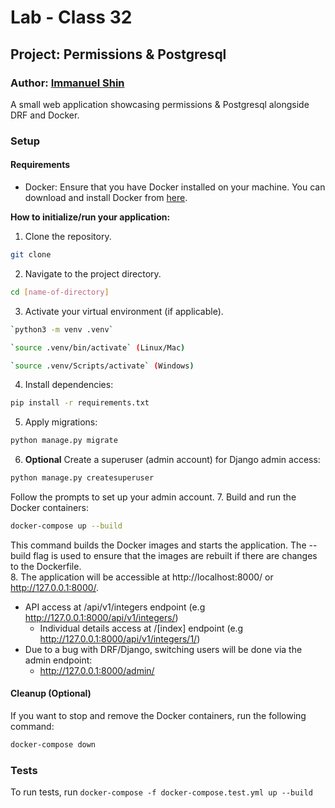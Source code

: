# Lab - Class 32

## Project: Permissions & Postgresql

### Author: [Immanuel Shin](https://github.com/ImmanuelShin)

A small web application showcasing permissions & Postgresql alongside DRF and Docker.

### Setup

#### Requirements

- Docker: Ensure that you have Docker installed on your machine. You can download and install Docker from [here](https://docs.docker.com/get-docker/).

**How to initialize/run your application:**

  1. Clone the repository.
   ```bash
   git clone
   ```
  2. Navigate to the project directory.
   ```bash
   cd [name-of-directory]
   ```
  3. Activate your virtual environment (if applicable).
   ```bash
   `python3 -m venv .venv`

   `source .venv/bin/activate` (Linux/Mac)

   `source .venv/Scripts/activate` (Windows)
   ```
  4. Install dependencies:
   ```bash
   pip install -r requirements.txt
   ```
  5. Apply migrations:
  ```bash
  python manage.py migrate
  ```
  6. **Optional** Create a superuser (admin account) for Django admin access:
  ```bash
  python manage.py createsuperuser
  ```
  Follow the prompts to set up your admin account.
  7. Build and run the Docker containers:
  ```bash
  docker-compose up --build
  ```
  This command builds the Docker images and starts the application. The --build flag is used to ensure that the images are rebuilt if there are changes to the Dockerfile.  
  8. The application will be accessible at http://localhost:8000/ or http://127.0.0.1:8000/.  
  - API access at /api/v1/integers endpoint (e.g http://127.0.0.1:8000/api/v1/integers/)
      - Individual details access at /[index] endpoint (e.g http://127.0.0.1:8000/api/v1/integers/1/)  
  - Due to a bug with DRF/Django, switching users will be done via the admin endpoint:
      -   http://127.0.0.1:8000/admin/
#### Cleanup (Optional)

If you want to stop and remove the Docker containers, run the following command:
```bash
docker-compose down
```

### Tests

To run tests, run ```docker-compose -f docker-compose.test.yml up --build```
